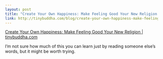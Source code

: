 ```yaml
--- 
layout: post
title: "Create Your Own Happiness: Make Feeling Good Your New Religion | tinybuddha.com"
link: http://tinybuddha.com/blog/create-your-own-happiness-make-feeling-good-your-new-religion/
---
```

<a href=
"http://tinybuddha.com/blog/create-your-own-happiness-make-feeling-good-your-new-religion/">
Create Your Own Happiness: Make Feeling Good Your New Religion |
tinybuddha.com</a><br>

<p>I’m not sure how much of this you can learn just by reading
someone else’s words, but it might be worth trying.</p>
